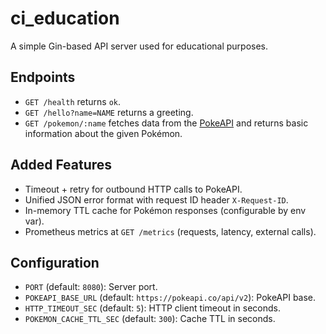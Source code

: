 # ci_education

A simple Gin-based API server used for educational purposes.

## Endpoints

- `GET /health` returns `ok`.
- `GET /hello?name=NAME` returns a greeting.
- `GET /pokemon/:name` fetches data from the [PokeAPI](https://pokeapi.co)
  and returns basic information about the given Pokémon.

## Added Features

- Timeout + retry for outbound HTTP calls to PokeAPI.
- Unified JSON error format with request ID header `X-Request-ID`.
- In-memory TTL cache for Pokémon responses (configurable by env var).
- Prometheus metrics at `GET /metrics` (requests, latency, external calls).

## Configuration

- `PORT` (default: `8080`): Server port.
- `POKEAPI_BASE_URL` (default: `https://pokeapi.co/api/v2`): PokeAPI base.
- `HTTP_TIMEOUT_SEC` (default: `5`): HTTP client timeout in seconds.
- `POKEMON_CACHE_TTL_SEC` (default: `300`): Cache TTL in seconds.
